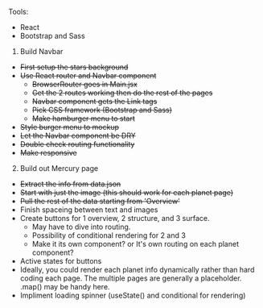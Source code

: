Tools:
- React
- Bootstrap and Sass

1. Build Navbar
  - ~~First setup the stars background~~
  - ~~Use React router and Navbar component~~
    - ~~BrowserRouter goes in Main.jsx~~
    - ~~Get the 2 routes working then do the rest of the pages~~
    - ~~Navbar component gets the Link tags~~
    - ~~Pick CSS framework (Bootstrap and Sass)~~
    - ~~Make hamburger menu to start~~
  - ~~Style burger menu to mockup~~
  - ~~Let the Navbar component be DRY~~
  - ~~Double check routing functionality~~
  - ~~Make responsive~~

2. Build out Mercury page
  - ~~Extract the info from data.json~~
  - ~~Start with just the image (this should work for each planet page)~~
  - ~~Pull the rest of the data starting from 'Overview'~~
  - Finish spaceing between text and images
  - Create buttons for 1 overview, 2 structure, and 3 surface. 
    - May have to dive into routing. 
    - Possibility of conditional rendering for 2 and 3
    - Make it its own component? or It's own routing on each planet component?
  - Active states for buttons
  - Ideally, you could render each planet info dynamically rather than hard coding each page. The multiple pages are generally a placeholder. .map() may be handy here.
  - Impliment loading spinner (useState() and conditional for rendering)